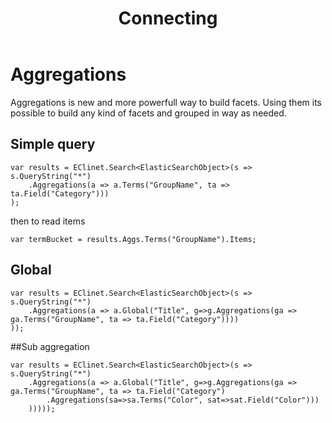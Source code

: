 ﻿---
template: layout.jade
title: Connecting
menusection: search
menuitem: aggregation
---


# Aggregations

Aggregations is new and more powerfull way to build facets. Using them its possible to build any kind of facets and grouped in way as needed.

## Simple query

	var results = EClinet.Search<ElasticSearchObject>(s => s.QueryString("*")
		.Aggregations(a => a.Terms("GroupName", ta => ta.Field("Category")))
	);

then to read items 
    
	var termBucket = results.Aggs.Terms("GroupName").Items;

## Global

	var results = EClinet.Search<ElasticSearchObject>(s => s.QueryString("*")
		.Aggregations(a => a.Global("Title", g=>g.Aggregations(ga => ga.Terms("GroupName", ta => ta.Field("Category"))))
	));

##Sub aggregation

	var results = EClinet.Search<ElasticSearchObject>(s => s.QueryString("*")
		.Aggregations(a => a.Global("Title", g=>g.Aggregations(ga => ga.Terms("GroupName", ta => ta.Field("Category")
			.Aggregations(sa=>sa.Terms("Color", sat=>sat.Field("Color")))
		)))));